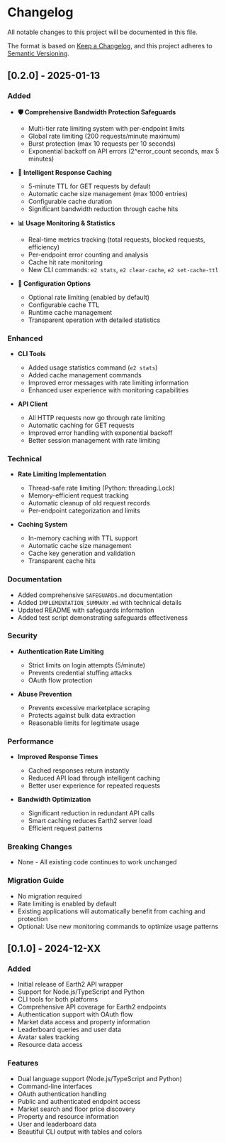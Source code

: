 # Changelog

All notable changes to this project will be documented in this file.

The format is based on [Keep a Changelog](https://keepachangelog.com/en/1.0.0/),
and this project adheres to [Semantic Versioning](https://semver.org/spec/v2.0.0.html).

## [0.2.0] - 2025-01-13

### Added
- **🛡️ Comprehensive Bandwidth Protection Safeguards**
  - Multi-tier rate limiting system with per-endpoint limits
  - Global rate limiting (200 requests/minute maximum)
  - Burst protection (max 10 requests per 10 seconds)
  - Exponential backoff on API errors (2^error_count seconds, max 5 minutes)
  
- **💾 Intelligent Response Caching**
  - 5-minute TTL for GET requests by default
  - Automatic cache size management (max 1000 entries)
  - Configurable cache duration
  - Significant bandwidth reduction through cache hits
  
- **📊 Usage Monitoring & Statistics**
  - Real-time metrics tracking (total requests, blocked requests, efficiency)
  - Per-endpoint error counting and analysis
  - Cache hit rate monitoring
  - New CLI commands: `e2 stats`, `e2 clear-cache`, `e2 set-cache-ttl`
  
- **🔧 Configuration Options**
  - Optional rate limiting (enabled by default)
  - Configurable cache TTL
  - Runtime cache management
  - Transparent operation with detailed statistics

### Enhanced
- **CLI Tools**
  - Added usage statistics command (`e2 stats`)
  - Added cache management commands
  - Improved error messages with rate limiting information
  - Enhanced user experience with monitoring capabilities

- **API Client**
  - All HTTP requests now go through rate limiting
  - Automatic caching for GET requests
  - Improved error handling with exponential backoff
  - Better session management with rate limiting

### Technical
- **Rate Limiting Implementation**
  - Thread-safe rate limiting (Python: threading.Lock)
  - Memory-efficient request tracking
  - Automatic cleanup of old request records
  - Per-endpoint categorization and limits

- **Caching System**
  - In-memory caching with TTL support
  - Automatic cache size management
  - Cache key generation and validation
  - Transparent cache hits

### Documentation
- Added comprehensive `SAFEGUARDS.md` documentation
- Added `IMPLEMENTATION_SUMMARY.md` with technical details
- Updated README with safeguards information
- Added test script demonstrating safeguards effectiveness

### Security
- **Authentication Rate Limiting**
  - Strict limits on login attempts (5/minute)
  - Prevents credential stuffing attacks
  - OAuth flow protection

- **Abuse Prevention**
  - Prevents excessive marketplace scraping
  - Protects against bulk data extraction
  - Reasonable limits for legitimate usage

### Performance
- **Improved Response Times**
  - Cached responses return instantly
  - Reduced API load through intelligent caching
  - Better user experience for repeated requests

- **Bandwidth Optimization**
  - Significant reduction in redundant API calls
  - Smart caching reduces Earth2 server load
  - Efficient request patterns

### Breaking Changes
- None - All existing code continues to work unchanged

### Migration Guide
- No migration required
- Rate limiting is enabled by default
- Existing applications will automatically benefit from caching and protection
- Optional: Use new monitoring commands to optimize usage patterns

## [0.1.0] - 2024-12-XX

### Added
- Initial release of Earth2 API wrapper
- Support for Node.js/TypeScript and Python
- CLI tools for both platforms
- Comprehensive API coverage for Earth2 endpoints
- Authentication support with OAuth flow
- Market data access and property information
- Leaderboard queries and user data
- Avatar sales tracking
- Resource data access

### Features
- Dual language support (Node.js/TypeScript and Python)
- Command-line interfaces
- OAuth authentication handling
- Public and authenticated endpoint access
- Market search and floor price discovery
- Property and resource information
- User and leaderboard data
- Beautiful CLI output with tables and colors